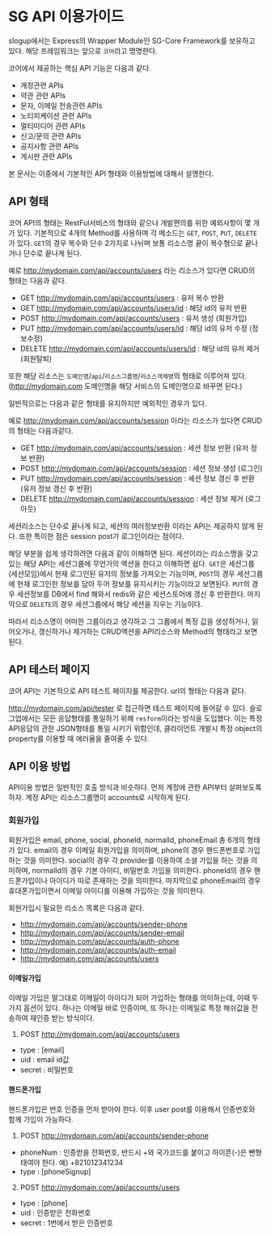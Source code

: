 # SG API 이용가이드

slogup에서는 Express의 Wrapper Module인 SG-Core Framework를 보유하고 있다. 해당 프레임워크는 앞으로 `코어`라고 명명한다.

코어에서 제공하는 핵심 API 기능은 다음과 같다.

- 계정관련 APIs
- 약관 관련 APIs
- 문자, 이메일 전송관련 APIs
- 노티피케이션 관련 APIs
- 멀티미디어 관련 APIs
- 신고/문의 관련 APIs
- 공지사항 관련 APIs
- 게시판 관련 APIs

본 문서는 이중에서 기본적인 API 형태와 이용방법에 대해서 설명한다.


## API 형태

코어 API의 형태는 RestFul서비스의 형태와 같으나 개발편의를 위한 예외사항이 몇 개가 있다. 기본적으로 4개의 Method를 사용하며 각 메소드는 `GET`, `POST`, `PUT`, `DELETE`가 있다. `GET`의 경우 복수와 단수 2가지로 나뉘며 보통 리소스명 끝이 복수형으로 끝나거나 단수로 끝나게 된다.

예로 http://mydomain.com/api/accounts/users 라는 리소스가 있다면 CRUD의 형태는 다음과 같다.
- GET http://mydomain.com/api/accounts/users : 유저 복수 반환
- GET http://mydomain.com/api/accounts/users/id : 해당 id의 유저 반환
- POST http://mydomain.com/api/accounts/users : 유저 생성 (회원가입)
- PUT http://mydomain.com/api/accounts/users/id : 해당 id의 유저 수정 (정보수정)
- DELETE http://mydomain.com/api/accounts/users/id : 해당 id의 유저 제거 (회원탈퇴)

또한 해당 리소스는 `도메인명`/`api`/`리소스그룹명`/`리소스객체명`의 형태로 이루어져 있다. 
(http://mydomain.com 도메인명을 해당 서비스의 도메인명으로 바꾸면 된다.)

일반적으로는 다음과 같은 형태를 유지하지만 예외적인 경우가 있다.

예로 http://mydomain.com/api/accounts/session 이라는 리소스가 있다면 CRUD의 형태는 다음과같다.
- GET http://mydomain.com/api/accounts/session : 세션 정보 반환 (유저 정보 반환)
- POST http://mydomain.com/api/accounts/session : 세션 정보 생성 (로그인)
- PUT http://mydomain.com/api/accounts/session : 세션 정보 갱신 후 반환 (유저 정보 갱신 후 반환)
- DELETE http://mydomain.com/api/accounts/session : 세션 정보 제거 (로그아웃)

세션리소스는 단수로 끝나게 되고, 세션의 여러정보반환 이라는 API는 제공하지 않게 된다. 또한 특이한 점은 session post가 로그인이라는 점이다.

해당 부분을 쉽게 생각하려면 다음과 같이 이해하면 된다. 세션이라는 리소스명을 갖고 있는 해당 API는 세션그룹에 무언가의 액션을 한다고 이해하면 쉽다.
`GET`은 세션그룹 (세션모임)에서 현재 로그인된 유저의 정보를 가져오는 기능이며, `POST`의 경우 세션그룹에 현재 로그인한 정보를 담아 두어 정보를 유지시키는 기능이라고 보면된다.
`PUT`의 경우 세션정보를 DB에서 find 해와서 redis와 같은 세션스토어에 갱신 후 반환한다. 마지막으로 `DELETE`의 경우 세션그룹에서 해당 세션을 지우는 기능이다.

따라서 리소스명이 어떠한 그룹이라고 생각하고 그 그룹에서 특정 값을 생성하거나, 읽어오거나, 갱신하거나 제거하는 CRUD액션을 API리소스와 Method의 형태라고 보면 된다.

## API 테스터 페이지

코어 API는 기본적으로 API 테스트 페이지를 제공한다. url의 형태는 다음과 같다.

http://mydomain.com/api/tester 로 접근하면 테스트 페이지에 들어갈 수 있다. 슬로그업에서는 모든 응답형태를 통일하기 위해 `resform`이라는 방식을 도입했다.
이는 특정 API응답의 관한 JSON형태를 통일 시키기 위함인데, 클라이언트 개발시 특정 object의 property를 이용할 때 에러율을 줄여줄 수 있다.


## API 이용 방법

API이용 방법은 일반적인 호출 방식과 비슷하다. 먼저 계정에 관한 API부터 살펴보도록 하자.
계정 API는 리소스그룹명이 accounts로 시작하게 된다.

### 회원가입
회원가입은 email, phone, social, phoneId, normalId, phoneEmail 총 6개의 형태가 있다. email의 경우 이메일 회원가입을 의미하며, phone의 경우 핸드폰번호로 가입하는 것을 의미한다. social의 경우 각 provider를 이용하여 소셜 가입을 하는 것을 의미하며, normalId의 경우 기본 아이디, 비밀번호 가입을 의미한다. phoneId의 경우 핸드폰가입이나 아이디가 따로 존재하는 것을 의미한다. 마지막으로 phoneEmail의 경우 휴대폰가입이면서 이메일 아이디를 이용해 가입하는 것을 의미한다.

회원가입시 필요한 리소스 목록은 다음과 같다.
- http://mydomain.com/api/accounts/sender-phone
- http://mydomain.com/api/accounts/sender-email
- http://mydomain.com/api/accounts/auth-phone
- http://mydomain.com/api/accounts/auth-email
- http://mydomain.com/api/accounts/users

#### 이메일가입
이메일 가입은 말그대로 이메일이 아이디가 되어 가입하는 형태를 의미하는데, 이때 두가지 옵션이 있다. 하나는 이메일 바로 인증이며, 또 하나는 이메일로 특정 해쉬값을 전송하여 재인증 받는 방식이다.

1. POST http://mydomain.com/api/accounts/users
- type : [email]
- uid : email id값
- secret : 비밀번호

#### 핸드폰가입
핸드폰가입은 번호 인증을 먼저 받아야 한다. 이후 user post를 이용해서 인증번호와 함께 가입이 가능하다.

1. POST http://mydomain.com/api/accounts/sender-phone
- phoneNum  : 인증받을 전화번호, 반드시 +와 국가코드를 붙이고 하이픈(-)은 뺀형태여야 한다. 예) +821012341234
- type  : [phoneSignup]
2. POST http://mydomain.com/api/accounts/users
- type : [phone]
- uid : 인증받은 전화번호
- secret : 1번에서 받은 인증번호



